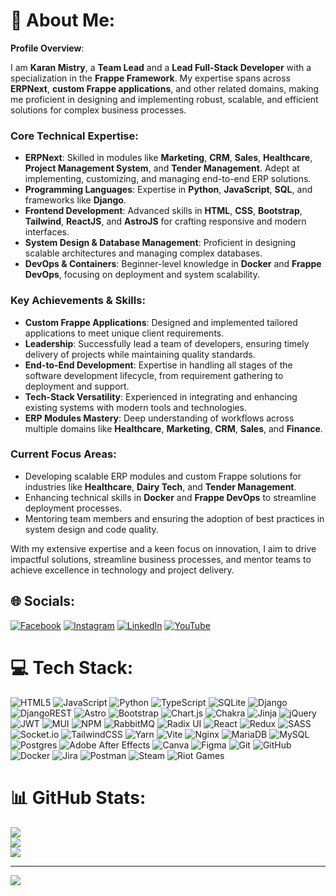 # 💫 About Me:

**Profile Overview**:

I am **Karan Mistry**, a **Team Lead** and a **Lead Full-Stack Developer** with a specialization in the **Frappe Framework**. My expertise spans across **ERPNext**, **custom Frappe applications**, and other related domains, making me proficient in designing and implementing robust, scalable, and efficient solutions for complex business processes.

### **Core Technical Expertise**:
- **ERPNext**: Skilled in modules like **Marketing**, **CRM**, **Sales**, **Healthcare**, **Project Management System**, and **Tender Management**. Adept at implementing, customizing, and managing end-to-end ERP solutions.
- **Programming Languages**: Expertise in **Python**, **JavaScript**, **SQL**, and frameworks like **Django**.
- **Frontend Development**: Advanced skills in **HTML**, **CSS**, **Bootstrap**, **Tailwind**, **ReactJS**, and **AstroJS** for crafting responsive and modern interfaces.
- **System Design & Database Management**: Proficient in designing scalable architectures and managing complex databases.
- **DevOps & Containers**: Beginner-level knowledge in **Docker** and **Frappe DevOps**, focusing on deployment and system scalability.

### **Key Achievements & Skills**:
- **Custom Frappe Applications**: Designed and implemented tailored applications to meet unique client requirements.
- **Leadership**: Successfully lead a team of developers, ensuring timely delivery of projects while maintaining quality standards.
- **End-to-End Development**: Expertise in handling all stages of the software development lifecycle, from requirement gathering to deployment and support.
- **Tech-Stack Versatility**: Experienced in integrating and enhancing existing systems with modern tools and technologies.
- **ERP Modules Mastery**: Deep understanding of workflows across multiple domains like **Healthcare**, **Marketing**, **CRM**, **Sales**, and **Finance**.

### **Current Focus Areas**:
- Developing scalable ERP modules and custom Frappe solutions for industries like **Healthcare**, **Dairy Tech**, and **Tender Management**.
- Enhancing technical skills in **Docker** and **Frappe DevOps** to streamline deployment processes.
- Mentoring team members and ensuring the adoption of best practices in system design and code quality.

With my extensive expertise and a keen focus on innovation, I aim to drive impactful solutions, streamline business processes, and mentor teams to achieve excellence in technology and project delivery.

## 🌐 Socials:

[![Facebook](https://img.shields.io/badge/Facebook-%231877F2.svg?logo=Facebook&logoColor=white)](https://facebook.com/https://www.facebook.com/karan.mistry.946954) [![Instagram](https://img.shields.io/badge/Instagram-%23E4405F.svg?logo=Instagram&logoColor=white)](https://instagram.com/https://www.instagram.com/karan._.mistry/?igsh=MTUxdHJmOXZvcXE1eA%3D%3D) [![LinkedIn](https://img.shields.io/badge/LinkedIn-%230077B5.svg?logo=linkedin&logoColor=white)](https://linkedin.com/in/https://www.linkedin.com/in/karan-mistry-506a83238/) [![YouTube](https://img.shields.io/badge/YouTube-%23FF0000.svg?logo=YouTube&logoColor=white)](https://youtube.com/@https://www.youtube.com/@Karan_Mistry)

# 💻 Tech Stack:

![HTML5](https://img.shields.io/badge/html5-%23E34F26.svg?style=for-the-badge&logo=html5&logoColor=white) ![JavaScript](https://img.shields.io/badge/javascript-%23323330.svg?style=for-the-badge&logo=javascript&logoColor=%23F7DF1E) ![Python](https://img.shields.io/badge/python-3670A0?style=for-the-badge&logo=python&logoColor=ffdd54) ![TypeScript](https://img.shields.io/badge/typescript-%23007ACC.svg?style=for-the-badge&logo=typescript&logoColor=white) ![SQLite](https://img.shields.io/badge/sqlite-%2307405e.svg?style=for-the-badge&logo=sqlite&logoColor=white) ![Django](https://img.shields.io/badge/django-%23092E20.svg?style=for-the-badge&logo=django&logoColor=white) ![DjangoREST](https://img.shields.io/badge/DJANGO-REST-ff1709?style=for-the-badge&logo=django&logoColor=white&color=ff1709&labelColor=gray) ![Astro](https://img.shields.io/badge/astro-%232C2052.svg?style=for-the-badge&logo=astro&logoColor=white) ![Bootstrap](https://img.shields.io/badge/bootstrap-%238511FA.svg?style=for-the-badge&logo=bootstrap&logoColor=white) ![Chart.js](https://img.shields.io/badge/chart.js-F5788D.svg?style=for-the-badge&logo=chart.js&logoColor=white) ![Chakra](https://img.shields.io/badge/chakra-%234ED1C5.svg?style=for-the-badge&logo=chakraui&logoColor=white) ![Jinja](https://img.shields.io/badge/jinja-white.svg?style=for-the-badge&logo=jinja&logoColor=black) ![jQuery](https://img.shields.io/badge/jquery-%230769AD.svg?style=for-the-badge&logo=jquery&logoColor=white) ![JWT](https://img.shields.io/badge/JWT-black?style=for-the-badge&logo=JSON%20web%20tokens) ![MUI](https://img.shields.io/badge/MUI-%230081CB.svg?style=for-the-badge&logo=mui&logoColor=white) ![NPM](https://img.shields.io/badge/NPM-%23CB3837.svg?style=for-the-badge&logo=npm&logoColor=white) ![RabbitMQ](https://img.shields.io/badge/rabbitmq-FF6600?style=for-the-badge&logo=rabbitmq&logoColor=white) ![Radix UI](https://img.shields.io/badge/radix%20ui-161618.svg?style=for-the-badge&logo=radix-ui&logoColor=white) ![React](https://img.shields.io/badge/react-%2320232a.svg?style=for-the-badge&logo=react&logoColor=%2361DAFB) ![Redux](https://img.shields.io/badge/redux-%23593d88.svg?style=for-the-badge&logo=redux&logoColor=white) ![SASS](https://img.shields.io/badge/SASS-hotpink.svg?style=for-the-badge&logo=SASS&logoColor=white) ![Socket.io](https://img.shields.io/badge/Socket.io-black?style=for-the-badge&logo=socket.io&badgeColor=010101) ![TailwindCSS](https://img.shields.io/badge/tailwindcss-%2338B2AC.svg?style=for-the-badge&logo=tailwind-css&logoColor=white) ![Yarn](https://img.shields.io/badge/yarn-%232C8EBB.svg?style=for-the-badge&logo=yarn&logoColor=white) ![Vite](https://img.shields.io/badge/vite-%23646CFF.svg?style=for-the-badge&logo=vite&logoColor=white) ![Nginx](https://img.shields.io/badge/nginx-%23009639.svg?style=for-the-badge&logo=nginx&logoColor=white) ![MariaDB](https://img.shields.io/badge/MariaDB-003545?style=for-the-badge&logo=mariadb&logoColor=white) ![MySQL](https://img.shields.io/badge/mysql-4479A1.svg?style=for-the-badge&logo=mysql&logoColor=white) ![Postgres](https://img.shields.io/badge/postgres-%23316192.svg?style=for-the-badge&logo=postgresql&logoColor=white) ![Adobe After Effects](https://img.shields.io/badge/Adobe%20After%20Effects-9999FF.svg?style=for-the-badge&logo=Adobe%20After%20Effects&logoColor=white) ![Canva](https://img.shields.io/badge/Canva-%2300C4CC.svg?style=for-the-badge&logo=Canva&logoColor=white) ![Figma](https://img.shields.io/badge/figma-%23F24E1E.svg?style=for-the-badge&logo=figma&logoColor=white) ![Git](https://img.shields.io/badge/git-%23F05033.svg?style=for-the-badge&logo=git&logoColor=white) ![GitHub](https://img.shields.io/badge/github-%23121011.svg?style=for-the-badge&logo=github&logoColor=white) ![Docker](https://img.shields.io/badge/docker-%230db7ed.svg?style=for-the-badge&logo=docker&logoColor=white) ![Jira](https://img.shields.io/badge/jira-%230A0FFF.svg?style=for-the-badge&logo=jira&logoColor=white) ![Postman](https://img.shields.io/badge/Postman-FF6C37?style=for-the-badge&logo=postman&logoColor=white) ![Steam](https://img.shields.io/badge/steam-%23000000.svg?style=for-the-badge&logo=steam&logoColor=white) ![Riot Games](https://img.shields.io/badge/riotgames-D32936.svg?style=for-the-badge&logo=riotgames&logoColor=white)

# 📊 GitHub Stats:

![](https://github-readme-stats.vercel.app/api?username=karan-sanskar&theme=dark&hide_border=false&include_all_commits=false&count_private=false)<br/>
![](https://github-readme-streak-stats.herokuapp.com/?user=karan-sanskar&theme=dark&hide_border=false)<br/>
![](https://github-readme-stats.vercel.app/api/top-langs/?username=karan-sanskar&theme=dark&hide_border=false&include_all_commits=false&count_private=false&layout=compact)

---

[![](https://visitcount.itsvg.in/api?id=karan-sanskar&icon=0&color=0)](https://visitcount.itsvg.in)

<!-- Proudly created with GPRM ( https://gprm.itsvg.in ) -->
